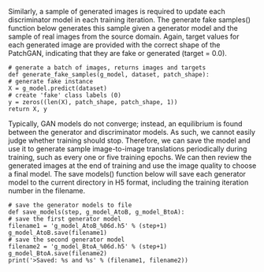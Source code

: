 
Similarly, a sample of generated images is required to update each discriminator model in
each training iteration. The generate fake samples() function below generates this sample
given a generator model and the sample of real images from the source domain. Again, target
values for each generated image are provided with the correct shape of the PatchGAN, indicating
that they are fake or generated (target = 0.0).

```
# generate a batch of images, returns images and targets
def generate_fake_samples(g_model, dataset, patch_shape):
# generate fake instance
X = g_model.predict(dataset)
# create 'fake' class labels (0)
y = zeros((len(X), patch_shape, patch_shape, 1))
return X, y
```

Typically, GAN models do not converge; instead, an equilibrium is found between the
generator and discriminator models. As such, we cannot easily judge whether training should
stop. Therefore, we can save the model and use it to generate sample image-to-image translations
periodically during training, such as every one or five training epochs. We can then review the
generated images at the end of training and use the image quality to choose a final model. The
save models() function below will save each generator model to the current directory in H5
format, including the training iteration number in the filename.

```
# save the generator models to file
def save_models(step, g_model_AtoB, g_model_BtoA):
# save the first generator model
filename1 = 'g_model_AtoB_%06d.h5' % (step+1)
g_model_AtoB.save(filename1)
# save the second generator model
filename2 = 'g_model_BtoA_%06d.h5' % (step+1)
g_model_BtoA.save(filename2)
print('>Saved: %s and %s' % (filename1, filename2))
```
